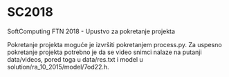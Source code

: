 # SC2018
SoftComputing FTN 2018 - Upustvo za pokretanje projekta

Pokretanje projekta moguće je izvršiti pokretanjem process.py. Za uspesno pokretanje projekta potrebno je da se video snimci nalaze na putanji data/videos, pored toga u data/res.txt i model u solution/ra_10_2015/model/7od22.h.
